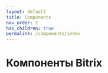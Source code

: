 ```yaml
---
layout: default
title: Components
nav_order: 2
has_children: true
permalink: /components/index
---
```


# Компоненты Bitrix
